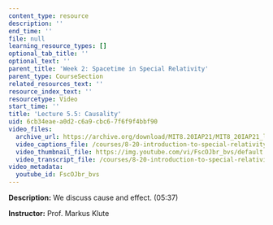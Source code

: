 ```yaml
---
content_type: resource
description: ''
end_time: ''
file: null
learning_resource_types: []
optional_tab_title: ''
optional_text: ''
parent_title: 'Week 2: Spacetime in Special Relativity'
parent_type: CourseSection
related_resources_text: ''
resource_index_text: ''
resourcetype: Video
start_time: ''
title: 'Lecture 5.5: Causality'
uid: 6cb34eae-a0d2-c6a9-cbc6-7f6f9f4bbf90
video_files:
  archive_url: https://archive.org/download/MIT8.20IAP21/MIT8_20IAP21_lec05-5_300k.mp4
  video_captions_file: /courses/8-20-introduction-to-special-relativity-january-iap-2021/c581e3e650cc5834a3f76a2cceac204f_FscOJbr_bvs.vtt
  video_thumbnail_file: https://img.youtube.com/vi/FscOJbr_bvs/default.jpg
  video_transcript_file: /courses/8-20-introduction-to-special-relativity-january-iap-2021/342a9c448019f4e24033d1f7adf6e451_FscOJbr_bvs.pdf
video_metadata:
  youtube_id: FscOJbr_bvs
---
```


**Description:** We discuss cause and effect. (05:37)

**Instructor:** Prof. Markus Klute